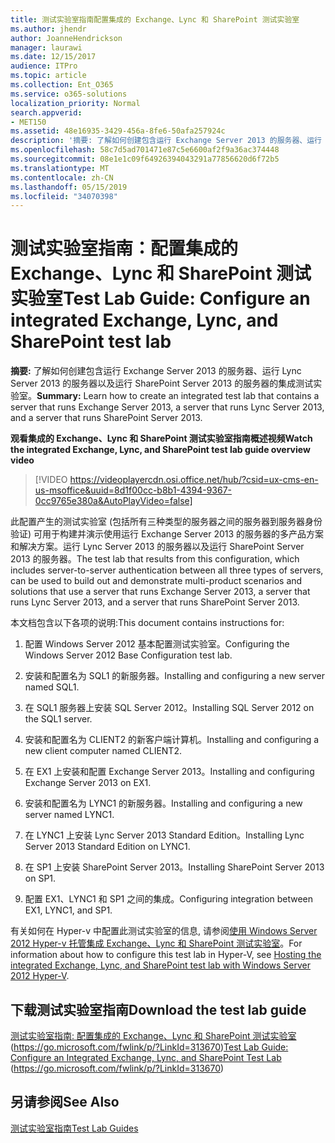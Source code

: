 ```yaml
---
title: 测试实验室指南配置集成的 Exchange、Lync 和 SharePoint 测试实验室
ms.author: jhendr
author: JoanneHendrickson
manager: laurawi
ms.date: 12/15/2017
audience: ITPro
ms.topic: article
ms.collection: Ent_O365
ms.service: o365-solutions
localization_priority: Normal
search.appverid:
- MET150
ms.assetid: 48e16935-3429-456a-8fe6-50afa257924c
description: '摘要: 了解如何创建包含运行 Exchange Server 2013 的服务器、运行 Lync Server 2013 的服务器以及运行 SharePoint Server 2013 的服务器的集成测试实验室。'
ms.openlocfilehash: 58c7d5ad701471e87c5e6600af2f9a36ac374448
ms.sourcegitcommit: 08e1e1c09f64926394043291a77856620d6f72b5
ms.translationtype: MT
ms.contentlocale: zh-CN
ms.lasthandoff: 05/15/2019
ms.locfileid: "34070398"
---
```

# <a name="test-lab-guide-configure-an-integrated-exchange-lync-and-sharepoint-test-lab"></a><span data-ttu-id="a9ff9-103">测试实验室指南：配置集成的 Exchange、Lync 和 SharePoint 测试实验室</span><span class="sxs-lookup"><span data-stu-id="a9ff9-103">Test Lab Guide: Configure an integrated Exchange, Lync, and SharePoint test lab</span></span>

 <span data-ttu-id="a9ff9-104">**摘要:** 了解如何创建包含运行 Exchange Server 2013 的服务器、运行 Lync Server 2013 的服务器以及运行 SharePoint Server 2013 的服务器的集成测试实验室。</span><span class="sxs-lookup"><span data-stu-id="a9ff9-104">**Summary:** Learn how to create an integrated test lab that contains a server that runs Exchange Server 2013, a server that runs Lync Server 2013, and a server that runs SharePoint Server 2013.</span></span>
 
<span data-ttu-id="a9ff9-105">**观看集成的 Exchange、Lync 和 SharePoint 测试实验室指南概述视频**</span><span class="sxs-lookup"><span data-stu-id="a9ff9-105">**Watch the integrated Exchange, Lync, and SharePoint test lab guide overview video**</span></span>

> [!VIDEO https://videoplayercdn.osi.office.net/hub/?csid=ux-cms-en-us-msoffice&uuid=8d1f00cc-b8b1-4394-9367-0cc9765e380a&AutoPlayVideo=false]
 
<span data-ttu-id="a9ff9-106">此配置产生的测试实验室 (包括所有三种类型的服务器之间的服务器到服务器身份验证) 可用于构建并演示使用运行 Exchange Server 2013 的服务器的多产品方案和解决方案。运行 Lync Server 2013 的服务器以及运行 SharePoint Server 2013 的服务器。</span><span class="sxs-lookup"><span data-stu-id="a9ff9-106">The test lab that results from this configuration, which includes server-to-server authentication between all three types of servers, can be used to build out and demonstrate multi-product scenarios and solutions that use a server that runs Exchange Server 2013, a server that runs Lync Server 2013, and a server that runs SharePoint Server 2013.</span></span>
  
<span data-ttu-id="a9ff9-107">本文档包含以下各项的说明:</span><span class="sxs-lookup"><span data-stu-id="a9ff9-107">This document contains instructions for:</span></span>
  
1. <span data-ttu-id="a9ff9-108">配置 Windows Server 2012 基本配置测试实验室。</span><span class="sxs-lookup"><span data-stu-id="a9ff9-108">Configuring the Windows Server 2012 Base Configuration test lab.</span></span>
    
2. <span data-ttu-id="a9ff9-109">安装和配置名为 SQL1 的新服务器。</span><span class="sxs-lookup"><span data-stu-id="a9ff9-109">Installing and configuring a new server named SQL1.</span></span>
    
3. <span data-ttu-id="a9ff9-110">在 SQL1 服务器上安装 SQL Server 2012。</span><span class="sxs-lookup"><span data-stu-id="a9ff9-110">Installing SQL Server 2012 on the SQL1 server.</span></span>
    
4. <span data-ttu-id="a9ff9-111">安装和配置名为 CLIENT2 的新客户端计算机。</span><span class="sxs-lookup"><span data-stu-id="a9ff9-111">Installing and configuring a new client computer named CLIENT2.</span></span>
    
5. <span data-ttu-id="a9ff9-112">在 EX1 上安装和配置 Exchange Server 2013。</span><span class="sxs-lookup"><span data-stu-id="a9ff9-112">Installing and configuring Exchange Server 2013 on EX1.</span></span>
    
6. <span data-ttu-id="a9ff9-113">安装和配置名为 LYNC1 的新服务器。</span><span class="sxs-lookup"><span data-stu-id="a9ff9-113">Installing and configuring a new server named LYNC1.</span></span>
    
7. <span data-ttu-id="a9ff9-114">在 LYNC1 上安装 Lync Server 2013 Standard Edition。</span><span class="sxs-lookup"><span data-stu-id="a9ff9-114">Installing Lync Server 2013 Standard Edition on LYNC1.</span></span>
    
8. <span data-ttu-id="a9ff9-115">在 SP1 上安装 SharePoint Server 2013。</span><span class="sxs-lookup"><span data-stu-id="a9ff9-115">Installing SharePoint Server 2013 on SP1.</span></span>
    
9. <span data-ttu-id="a9ff9-116">配置 EX1、LYNC1 和 SP1 之间的集成。</span><span class="sxs-lookup"><span data-stu-id="a9ff9-116">Configuring integration between EX1, LYNC1, and SP1.</span></span>
    
<span data-ttu-id="a9ff9-117">有关如何在 Hyper-v 中配置此测试实验室的信息, 请参阅[使用 Windows Server 2012 Hyper-v 托管集成 Exchange、Lync 和 SharePoint 测试实验室](https://social.technet.microsoft.com/wiki/contents/articles/18483.hosting-the-integrated-exchange-lync-and-sharepoint-test-lab-with-windows-server-2012-hyper-v.aspx)。</span><span class="sxs-lookup"><span data-stu-id="a9ff9-117">For information about how to configure this test lab in Hyper-V, see [Hosting the integrated Exchange, Lync, and SharePoint test lab with Windows Server 2012 Hyper-V](https://social.technet.microsoft.com/wiki/contents/articles/18483.hosting-the-integrated-exchange-lync-and-sharepoint-test-lab-with-windows-server-2012-hyper-v.aspx).</span></span>
  
## <a name="download-the-test-lab-guide"></a><span data-ttu-id="a9ff9-118">下载测试实验室指南</span><span class="sxs-lookup"><span data-stu-id="a9ff9-118">Download the test lab guide</span></span>

<span data-ttu-id="a9ff9-119">[测试实验室指南: 配置集成的 Exchange、Lync 和 SharePoint 测试实验室](https://go.microsoft.com/fwlink/p/?LinkId=313670)(https://go.microsoft.com/fwlink/p/?LinkId=313670)</span><span class="sxs-lookup"><span data-stu-id="a9ff9-119">[Test Lab Guide: Configure an Integrated Exchange, Lync, and SharePoint Test Lab](https://go.microsoft.com/fwlink/p/?LinkId=313670) (https://go.microsoft.com/fwlink/p/?LinkId=313670)</span></span>
  
## <a name="see-also"></a><span data-ttu-id="a9ff9-120">另请参阅</span><span class="sxs-lookup"><span data-stu-id="a9ff9-120">See Also</span></span>

[<span data-ttu-id="a9ff9-121">测试实验室指南</span><span class="sxs-lookup"><span data-stu-id="a9ff9-121">Test Lab Guides</span></span>](https://go.microsoft.com/fwlink/p/?LinkId=202817)




